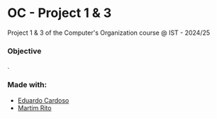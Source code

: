 # OC - Project 1 & 3
Project 1 & 3 of the Computer's Organization course @ IST - 2024/25

### Objective
.

### Made with:
- [Eduardo Cardoso](https://github.com/eduardopalricas33)
- [Martim Rito](https://github.com/Martim-Rito)

